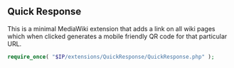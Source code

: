 ## Quick Response

This is a minimal MediaWiki extension that adds a link on all wiki pages which when clicked generates a mobile friendly QR code for that particular URL.

```php
require_once( "$IP/extensions/QuickResponse/QuickResponse.php" );
```
